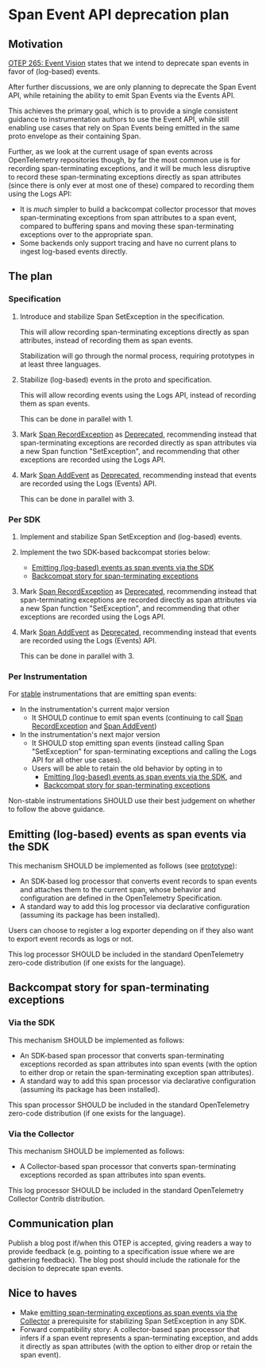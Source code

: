 # Span Event API deprecation plan

## Motivation

[OTEP 265: Event Vision](0265-event-vision.md) states that we intend to
deprecate span events in favor of (log-based) events.

After further discussions, we are only planning to deprecate the Span Event
API, while retaining the ability to emit Span Events via the Events API.

This achieves the primary goal, which is to provide a single consistent
guidance to instrumentation authors to use the Event API, while still
enabling use cases that rely on Span Events being emitted in the same proto
envelope as their containing Span.

Further, as we look at the current usage of span events across OpenTelemetry
repositories though, by far the most common
use is for recording span-terminating exceptions, and it will be much less
disruptive to record these span-terminating exceptions directly as span
attributes (since there is only ever at most one of these) compared to
recording them using the Logs API:

- It is _much_ simpler to build a backcompat collector processor that moves
  span-terminating exceptions from span attributes to a span event,
  compared to buffering spans and moving these span-terminating exceptions
  over to the appropriate span.
- Some backends only support tracing and have no current plans to ingest
  log-based events directly.

## The plan

### Specification

1. Introduce and stabilize Span SetException in the specification.

   This will allow recording span-terminating exceptions directly as span
   attributes, instead of recording them as span events.

   Stabilization will go through the normal process, requiring prototypes
   in at least three languages.

2. Stabilize (log-based) events in the proto and specification.

   This will allow recording events using the Logs API, instead of recording
   them as span events.

   This can be done in parallel with 1.

3. Mark [Span RecordException](../specification/trace/api.md#record-exception)
   as [Deprecated](../specification/document-status.md#lifecycle-status),
   recommending instead that span-terminating exceptions are recorded directly
   as span attributes via a new Span function "SetException", and recommending
   that other exceptions are recorded using the Logs API.

4. Mark [Span AddEvent](../specification/trace/api.md#add-events)
   as [Deprecated](../specification/document-status.md#lifecycle-status),
   recommending instead that events are recorded using the Logs (Events) API.

   This can be done in parallel with 3.

### Per SDK

1. Implement and stabilize Span SetException and (log-based) events.

2. Implement the two SDK-based backcompat stories below:

   - [Emitting (log-based) events as span events via the SDK](#emitting-log-based-events-as-span-events-via-the-sdk)
   - [Backcompat story for span-terminating exceptions](#via-the-sdk)

3. Mark
   [Span RecordException](../specification/trace/api.md#record-exception)
   as [Deprecated](../specification/document-status.md#lifecycle-status),
   recommending instead that span-terminating exceptions are recorded directly
   as span attributes via a new Span function "SetException", and recommending
   that other exceptions are recorded using the Logs API.

4. Mark [Span AddEvent](../specification/trace/api.md#add-events)
   as [Deprecated](../specification/document-status.md#lifecycle-status),
   recommending instead that events are recorded using the Logs (Events) API.

   This can be done in parallel with 3.

### Per Instrumentation

For [stable](../specification/versioning-and-stability.md#stable)
instrumentations that are emitting span events:

- In the instrumentation's current major version
  - It SHOULD continue to emit span events
    (continuing to call
    [Span RecordException](../specification/trace/api.md#record-exception)
    and [Span AddEvent](../specification/trace/api.md#add-events))
- In the instrumentation's next major version
  - It SHOULD stop emitting span events
    (instead calling Span "SetException" for span-terminating exceptions
    and calling the Logs API for all other use cases).
  - Users will be able to retain the old behavior by opting in to
    - [Emitting (log-based) events as span events via the SDK](#emitting-log-based-events-as-span-events-via-the-sdk), and
    - [Backcompat story for span-terminating exceptions](#backcompat-story-for-span-terminating-exceptions)

Non-stable instrumentations SHOULD use their best judgement on whether to follow
the above guidance.

## Emitting (log-based) events as span events via the SDK

This mechanism SHOULD be implemented as follows (see
[prototype](https://github.com/open-telemetry/opentelemetry-java-contrib/blob/80adbe1cf8de647afa32c68f921aef2bbd4dfd71/processors/README.md#event-to-spanevent-bridge)):

- An SDK-based log processor that converts event records to span events
  and attaches them to the current span, whose behavior and configuration
  are defined in the OpenTelemetry Specification.
- A standard way to add this log processor via declarative configuration
  (assuming its package has been installed).

Users can choose to register a log exporter depending on if they also want
to export event records as logs or not.

This log processor SHOULD be included in the standard
OpenTelemetry zero-code distribution (if one exists for the language).

## Backcompat story for span-terminating exceptions

### Via the SDK

This mechanism SHOULD be implemented as follows:

- An SDK-based span processor that converts span-terminating exceptions
  recorded as span attributes into span events
  (with the option to either drop or retain the span-terminating exception
  span attributes).
- A standard way to add this span processor via declarative configuration
  (assuming its package has been installed).

This span processor SHOULD be included in the standard
OpenTelemetry zero-code distribution (if one exists for the language).

### Via the Collector

This mechanism SHOULD be implemented as follows:

- A Collector-based span processor that converts span-terminating exceptions
  recorded as span attributes into span events.

This log processor SHOULD be included in the standard
OpenTelemetry Collector Contrib distribution.

## Communication plan

Publish a blog post if/when this OTEP is accepted, giving readers a way to
provide feedback (e.g. pointing to a specification issue where we are
gathering feedback). The blog post should include the rationale for the
decision to deprecate span events.

## Nice to haves

- Make [emitting span-terminating exceptions as span events via the
  Collector](#via-the-collector)
  a prerequisite for stabilizing Span SetException in any SDK.
- Forward compatibility story: A collector-based span processor that infers
  if a span event represents a span-terminating exception, and adds it
  directly as span attributes
  (with the option to either drop or retain the span event).
